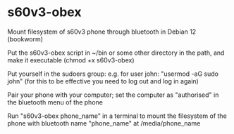# s60v3-obex
Mount filesystem of s60v3 phone through bluetooth in Debian 12 (bookworm)

Put the s60v3-obex script in ~/bin or some other directory in the path, and make it executable (chmod +x s60v3-obex)

Put yourself in the sudoers group: e.g. for user john: "usermod -aG sudo john" (for this to be effective you need to log out and log in again)

Pair your phone with your computer; set the computer as "authorised" in the bluetooth menu of the phone

Run "s60v3-obex phone_name" in a terminal to mount the filesystem of the phone with bluetooth name "phone_name" at /media/phone_name


